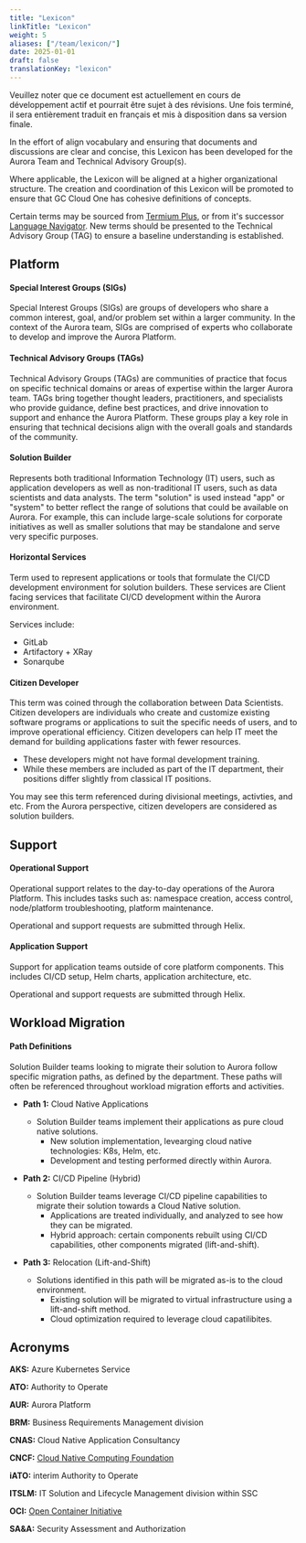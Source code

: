 ```yaml
---
title: "Lexicon"
linkTitle: "Lexicon"
weight: 5
aliases: ["/team/lexicon/"]
date: 2025-01-01
draft: false
translationKey: "lexicon"
---
```


<gcds-alert alert-role="danger" container="full" heading="Avis de traduction" hide-close-btn="true" hide-role-icon="false" is-fixed="false" class="hydrated mb-400">
<gcds-text>Veuillez noter que ce document est actuellement en cours de développement actif et pourrait être sujet à des révisions. Une fois terminé, il sera entièrement traduit en français et mis à disposition dans sa version finale.</gcds-text>
</gcds-alert>

In the effort of align vocabulary and ensuring that documents and discussions are clear and concise, this Lexicon has been developed for the Aurora Team and Technical Advisory Group(s).

Where applicable, the Lexicon will be aligned at a higher organizational structure. The creation and coordination of this Lexicon will be promoted to ensure that GC Cloud One has cohesive definitions of concepts.

Certain terms may be sourced from [Termium Plus](https://www.btb.termiumplus.gc.ca/), or from it's successor [Language Navigator](https://www.noslangues-ourlanguages.gc.ca/en/navigateur-navigator). New terms should be presented to the Technical Advisory Group (TAG) to ensure a baseline understanding is established.

## Platform

#### Special Interest Groups (SIGs)

Special Interest Groups (SIGs) are groups of developers who share a common interest, goal, and/or problem set within a larger community. In the context of the Aurora team, SIGs are comprised of experts who collaborate to develop and improve the Aurora Platform.

#### Technical Advisory Groups (TAGs)

Technical Advisory Groups (TAGs) are communities of practice that focus on specific technical domains or areas of expertise within the larger Aurora team. TAGs bring together thought leaders, practitioners, and specialists who provide guidance, define best practices, and drive innovation to support and enhance the Aurora Platform. These groups play a key role in ensuring that technical decisions align with the overall goals and standards of the community.

#### Solution Builder

Represents both traditional Information Technology (IT) users, such as application developers as well as non-traditional IT users, such as data scientists and data analysts. The term "solution" is used instead "app" or "system" to better reflect the range of solutions that could be available on Aurora. For example, this can include large-scale solutions for corporate initiatives as well as smaller solutions that may be standalone and serve very specific purposes.

#### Horizontal Services

Term used to represent applications or tools that formulate the CI/CD development environment for solution builders. These services are Client facing services that facilitate CI/CD development within the Aurora environment.

Services include:

- GitLab
- Artifactory + XRay
- Sonarqube

#### Citizen Developer

This term was coined through the collaboration between Data Scientists. Citizen developers are individuals who create and customize existing software programs or applications to suit the specific needs of users, and to improve operational efficiency. Citizen developers can help IT meet the demand for building applications faster with fewer resources.

- These developers might not have formal development training.
- While these members are included as part of the IT department, their positions differ slightly from classical IT positions.

You may see this term referenced during divisional meetings, activties, and etc. From the Aurora perspective, citizen developers are considered as solution builders.

## Support

#### Operational Support

Operational support relates to the day-to-day operations of the Aurora Platform. This includes tasks such as: namespace creation, access control, node/platform troubleshooting, platform maintenance.

Operational and support requests are submitted through Helix.

#### Application Support

Support for application teams outside of core platform components. This includes CI/CD setup, Helm charts, application architecture, etc.

Operational and support requests are submitted through Helix.

## Workload Migration

#### Path Definitions

Solution Builder teams looking to migrate their solution to Aurora follow specific migration paths, as defined by the department. These paths will often be referenced throughout workload migration efforts and activities.

- **Path 1:** Cloud Native Applications
    - Solution Builder teams implement their applications as pure cloud native solutions.
        - New solution implementation, levearging cloud native technologies: K8s, Helm, etc.
        - Development and testing performed directly within Aurora.

- **Path 2:** CI/CD Pipeline (Hybrid)
    - Solution Builder teams leverage CI/CD pipeline capabilities to migrate their solution towards a Cloud Native solution.
        - Applications are treated individually, and analyzed to see how they can be migrated.
        - Hybrid approach: certain components rebuilt using CI/CD capabilities, other components migrated (lift-and-shift).

- **Path 3:** Relocation (Lift-and-Shift)
    - Solutions identified in this path will be migrated as-is to the cloud environment.
        - Existing solution will be migrated to virtual infrastructure using a lift-and-shift method.
        - Cloud optimization required to leverage cloud capatilibites.

## Acronyms

**AKS:** Azure Kubernetes Service

**ATO:** Authority to Operate

**AUR:** Aurora Platform

**BRM:** Business Requirements Management division

**CNAS:** Cloud Native Application Consultancy

**CNCF:** [Cloud Native Computing Foundation](https://www.cncf.io/)

**iATO:** interim Authority to Operate

**ITSLM:** IT Solution and Lifecycle Management division within SSC

**OCI:** [Open Container Initiative](https://opencontainers.org/)

**SA&A:** Security Assessment and Authorization
